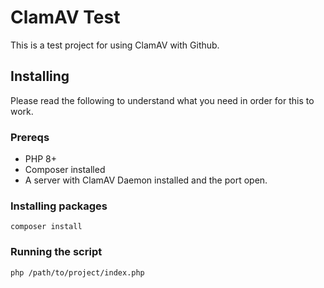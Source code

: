 # ClamAV Test

This is a test project for using ClamAV with Github.

## Installing

Please read the following to understand what you need in order for this to work.

### Prereqs

- PHP 8+
- Composer installed
- A server with ClamAV Daemon installed and the port open.

### Installing packages

`composer install`

### Running the script

`php /path/to/project/index.php`
